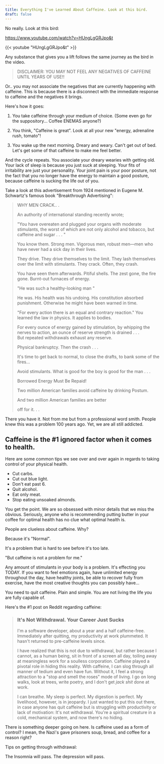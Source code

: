 ```yaml
---
title: Everything I've Learned About Caffeine. Look at this bird.
draft: false
---
```


No really. Look at this bird: 


https://www.youtube.com/watch?v=HUngLgGRJpo&t

{{< youtube "HUngLgGRJpo&t" >}}

  

Any substance that gives you a lift follows the same journey as the bird in the video. 

  

> DISCLAIMER: YOU MAY NOT FEEL ANY NEGATIVES OF CAFFEINE UNTIL YEARS OF USE!!

  

Or.. you may not associate the negatives that are currently happening with caffeine. This is because there is a disconnect with the immediate response to caffeine and the negatives it brings.

  

Here's how it goes:

  

1. You take caffeine through your medium of choice. (Some even go for the suppository... Coffee ENEMAS anyone?)

2. You think, "Caffeine is great". Look at all your new "energy, adrenaline rush, tomato"! 

3. You wake up the next morning. Dreary and weary. Can't get out of bed. Let's get some of that caffeine to make me feel better. 

  

And the cycle repeats. You associate your dreary wearies with getting old. Your lack of sleep is because you just suck at sleeping. Your fits of irritability are just your personality. Your joint pain is your poor posture, not the fact that you no longer have the energy to maintain a good posture, because caffeine is sucking the life out of you. 

  

Take a look at this advertisement from 1924 mentioned in Eugene M. Schwartz's famous book "Breakthrough Advertising":

  

> WHY MEN CRACK.. .
> 
> An authority of international standing recently wrote;
> 
> "You have overeaten and plugged your organs with moderate stimulants, the worst of which are not only alcohol and tobacco, but caffeine and sugar . . . "
> 
> You know them. Strong men. Vigorous men, robust men—men who have never had a sick day in their lives.
> 
> They drive. They drive themselves to the limit. They lash themselves over the limit with stimulants. They crack. Often, they crash.
> 
> You have seen them afterwards. Pitiful shells. The zest gone, the fire gone. Burnt-out furnaces of energy.
> 
> "He was such a healthy-looking man "
> 
> He was. His health was his undoing. His constitution absorbed punishment. Otherwise he might have been warned in time.
> 
> "For every action there is an equal and contrary reaction." You learned the law in physics. It applies to bodies.
> 
> For every ounce of energy gained by stimulation, by whipping the nerves to action, an ounce of reserve strength is drained . . .  
> But repeated withdrawals exhaust any reserve.
> 
> Physical bankruptcy. Then the crash . . .
> 
> It's time to get back to normal, to close the drafts, to bank some of the fires...
> 
> Avoid stimulants. What is good for the boy is good for the man . . .
> 
> Borrowed Energy Must Be Repaid!
> 
> Two million American families avoid caffeine by drinking Postum.
> 
> And two million American families are better
> 
> off for it. . .

There you have it. Not from me but from a professional word smith. People knew this was a problem 100 years ago. Yet, we are all still addicted. 

## Caffeine is the #1 ignored factor when it comes to health. 

Here are some common tips we see over and over again in regards to taking control of your physical health. 

- Cut carbs.
- Cut out blue light.
- Don't eat past 6.
- Quit alcohol.
- Eat only meat.
- Stop eating unsoaked almonds.

You get the point. We are so obsessed with minor details that we miss the obvious. Seriously, anyone who is recommending putting butter in your coffee for optimal health has no clue what optimal health is. 

People are clueless about caffeine. Why?

Because it's "Normal".

It's a problem that is hard to see before it's too late. 

"But caffeine is not a problem for me."

Any amount of stimulants in your body is a problem. It's effecting you TODAY. If you want to feel emotions again, have unlimited energy throughout the day, have healthy joints, be able to recover fully from exercise, have the most creative thoughts you can possibly have...

You need to quit caffeine. Plain and simple. You are not living the life you are fully capable of. 
  

Here's the #1 post on Reddit regarding caffeine:

> ### It's Not Withdrawal. Your Career Just Sucks
> 
>   
> 
> I'm a software developer, about a year and a half caffeine-free. Immediately after quitting, my productivity at work plummeted. It hasn't returned to pre-caffeine levels since.
> 
> I have realized that this is not due to withdrawal, but rather because I cannot, as a human being, sit in front of a screen all day, toiling away at meaningless work for a soulless corporation. Caffeine played a pivotal role in hiding this reality. With caffeine, I can slog through all manner of tedium and even have fun. Without it, I feel a strong attraction to a "stop and smell the roses" mode of living. I go on long walks, look at trees, write poetry, and I don't get _jack shit_ done at work.
> 
> I can breathe. My sleep is perfect. My digestion is perfect. My livelihood, however, is in jeopardy. I just wanted to put this out there, in case anyone has quit caffeine but is struggling with productivity or lack of motivation: It's not withdrawal. You're a spiritual creature in a cold, mechanical system, and now there's no hiding.


There is something deeper going on here. Is caffeine used as a form of control? I mean, the Nazi's gave prisoners soup, bread, and coffee for a reason right? 


Tips on getting through withdrawal:

The Insomnia will pass.
The depression will pass.

